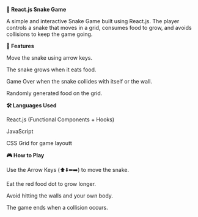 **🐍 React.js Snake Game**

A simple and interactive Snake Game built using React.js. The player controls a snake that moves in a grid, consumes food to grow, and avoids collisions to keep the game going.

**🚀 Features**

Move the snake using arrow keys.

The snake grows when it eats food.

Game Over when the snake collides with itself or the wall.

Randomly generated food on the grid.


**🛠️ Languages Used**

React.js (Functional Components + Hooks)

JavaScript

CSS Grid for game layoutt

**🎮 How to Play**

Use the Arrow Keys (⬆️⬇️⬅️➡️) to move the snake.

Eat the red food dot to grow longer.

Avoid hitting the walls and your own body.

The game ends when a collision occurs.



